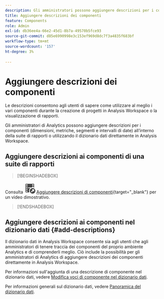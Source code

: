 ```yaml
---
description: Gli amministratori possono aggiungere descrizioni per i componenti utilizzando la suite di rapporti.
title: Aggiungere descrizioni dei componenti
feature: Components
role: Admin
exl-id: db36ee4a-66e2-45d1-8b7a-49570b5fce93
source-git-commit: d85e6990998e3c153ef969d8dc7f3a4835f683bf
workflow-type: tm+mt
source-wordcount: '157'
ht-degree: 3%

---
```


# Aggiungere descrizioni dei componenti

Le descrizioni consentono agli utenti di sapere come utilizzare al meglio i vari componenti durante la creazione di progetti in Analysis Workspace o la visualizzazione di rapporti.

Gli amministratori di Analytics possono aggiungere descrizioni per i componenti (dimensioni, metriche, segmenti e intervalli di date) all’interno della suite di rapporti o utilizzando il dizionario dati direttamente in Analysis Workspace.

## Aggiungere descrizioni ai componenti di una suite di rapporti


>[!BEGINSHADEBOX]

Consulta ![VideoCheckedOut](/help/assets/icons/VideoCheckedOut.svg) [Aggiungere descrizioni di componenti](https://video.tv.adobe.com/v/327236?quality=12&learn=on&captions=ita){target="_blank"} per un video dimostrativo.

>[!ENDSHADEBOX]



## Aggiungere descrizioni ai componenti nel dizionario dati {#add-descriptions}

Il dizionario dati in Analysis Workspace consente sia agli utenti che agli amministratori di tenere traccia dei componenti del proprio ambiente Analytics e di comprenderli meglio. Ciò include la possibilità per gli amministratori di Analytics di aggiungere descrizioni dei componenti direttamente in Analysis Workspace.

Per informazioni sull&#39;aggiunta di una descrizione di componente nel dizionario dati, vedere [Modifica voci di componente nel dizionario dati](/help/analyze/analysis-workspace/components/data-dictionary/edit-entries-data-dictionary.md).

Per informazioni generali sul dizionario dati, vedere [Panoramica del dizionario dati](/help/analyze/analysis-workspace/components/data-dictionary/data-dictionary-overview.md).
